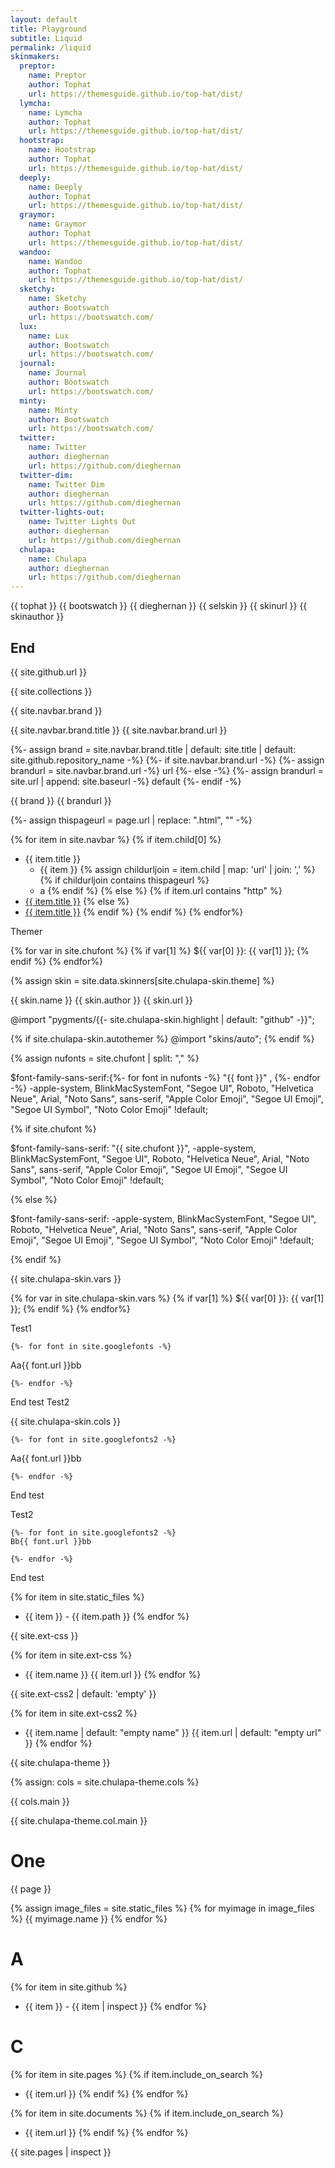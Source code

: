```yaml
---
layout: default
title: Playground
subtitle: Liquid 
permalink: /liquid
skinmakers:
  preptor:
    name: Preptor
    author: Tophat
    url: https://themesguide.github.io/top-hat/dist/
  lymcha:
    name: Lymcha
    author: Tophat
    url: https://themesguide.github.io/top-hat/dist/
  hootstrap:
    name: Hootstrap
    author: Tophat
    url: https://themesguide.github.io/top-hat/dist/
  deeply:
    name: Deeply
    author: Tophat
    url: https://themesguide.github.io/top-hat/dist/
  graymor:
    name: Graymor
    author: Tophat
    url: https://themesguide.github.io/top-hat/dist/
  wandoo:
    name: Wandoo
    author: Tophat
    url: https://themesguide.github.io/top-hat/dist/
  sketchy:
    name: Sketchy
    author: Bootswatch
    url: https://bootswatch.com/
  lux:
    name: Lux
    author: Bootswatch
    url: https://bootswatch.com/
  journal:
    name: Journal
    author: Bootswatch
    url: https://bootswatch.com/
  minty:
    name: Minty
    author: Bootswatch
    url: https://bootswatch.com/
  twitter:
    name: Twitter
    author: dieghernan
    url: https://github.com/dieghernan
  twitter-dim:
    name: Twitter Dim
    author: dieghernan
    url: https://github.com/dieghernan
  twitter-lights-out:
    name: Twitter Lights Out
    author: dieghernan
    url: https://github.com/dieghernan
  chulapa:
    name: Chulapa
    author: dieghernan
    url: https://github.com/dieghernan
---
```





{{ tophat }}
{{ bootswatch }}
{{ dieghernan }}
{{ selskin }}
{{ skinurl }}
{{ skinauthor }}


## End


{{ site.github.url }}



{{ site.collections }}



{{ site.navbar.brand }}



{{ site.navbar.brand.title }}
{{ site.navbar.brand.url }}

{%- assign brand = site.navbar.brand.title | default: site.title | default: site.github.repository_name  -%}
{%- if site.navbar.brand.url  -%}
  {%- assign brandurl = site.navbar.brand.url  -%}
  url
{%- else -%}
  {%- assign brandurl = site.url | append: site.baseurl -%}
  default
{%- endif -%}

{{ brand }}
{{ brandurl }}

{%- assign thispageurl = page.url | replace: ".html", ""  -%}

{% for item in site.navbar %}
  {% if item.child[0] %}
- {{ item.title }}
   - {{ item }}
{% assign childurljoin  =  item.child | map: 'url' | join: ',' %}
    {% if childurljoin contains thispageurl %}
    - a
    {% endif %}
  {% else %}
    {% if item.url contains "http" %}
- <a href="{{ item.url }}">{{ item.title }}</a>
    {% else %}
- <a href="{{ item.url | relative_url }}">{{ item.title }}</a>
    {% endif %}
  {% endif %}
{% endfor%}


Themer

{% for var in site.chufont %}
  {% if var[1] %}
   ${{ var[0] }}: {{ var[1] }};
  {% endif %}
{% endfor%}


{% assign skin = site.data.skinners[site.chulapa-skin.theme] %}

{{ skin.name }}
{{ skin.author }}
{{ skin.url }}


 @import "pygments/{{- site.chulapa-skin.highlight | default: "github" -}}";


{% if site.chulapa-skin.autothemer %}
@import "skins/auto";
{% endif %}

{% assign nufonts = site.chufont | split: "," %}


$font-family-sans-serif:{%- for font in nufonts -%}  "{{ font }}" , {%- endfor -%} -apple-system, BlinkMacSystemFont, "Segoe UI", Roboto, "Helvetica Neue", Arial, "Noto Sans", sans-serif, "Apple Color Emoji", "Segoe UI Emoji", "Segoe UI Symbol", "Noto Color Emoji" !default;





{% if site.chufont %}

$font-family-sans-serif: "{{ site.chufont }}", -apple-system, BlinkMacSystemFont, "Segoe UI", Roboto, "Helvetica Neue", Arial, "Noto Sans", sans-serif, "Apple Color Emoji", "Segoe UI Emoji", "Segoe UI Symbol", "Noto Color Emoji" !default;



{% else %}

$font-family-sans-serif:      -apple-system, BlinkMacSystemFont, "Segoe UI", Roboto, "Helvetica Neue", Arial, "Noto Sans", sans-serif, "Apple Color Emoji", "Segoe UI Emoji", "Segoe UI Symbol", "Noto Color Emoji" !default;

{% endif %} 




{{ site.chulapa-skin.vars }}


{% for var in site.chulapa-skin.vars %}
{% if var[1] %}
${{ var[0] }}: {{ var[1] }};
{% endif %}
{% endfor%}

Test1

    {%- for font in site.googlefonts -%}
   Aa{{ font.url }}bb

    {%- endfor -%}

End test
Test2

{{ site.chulapa-skin.cols }}

    {%- for font in site.googlefonts2 -%}
   Aa{{ font.url }}bb

    {%- endfor -%}

End test


Test2

    {%- for font in site.googlefonts2 -%}
    Bb{{ font.url }}bb

    {%- endfor -%}

End test


{% for item in site.static_files %}
-  {{ item }} - {{ item.path }}
{% endfor %}


{{ site.ext-css }}

{% for item in site.ext-css %}
- {{ item.name }} {{ item.url }}
{% endfor %}

{{ site.ext-css2 | default: 'empty' }}

{% for item in site.ext-css2 %}
- {{ item.name | default: "empty name" }} {{ item.url | default: "empty url" }}
{% endfor %}

{{ site.chulapa-theme }}

{% assign: cols = site.chulapa-theme.cols %}

{{ cols.main  }}

{{ site.chulapa-theme.col.main }}
# One
{{ page }}

{% assign image_files = site.static_files %}
{% for myimage in image_files %}
  {{ myimage.name }}
{% endfor %}

# A
{% for item in site.github %}
-  {{ item }} - {{ item | inspect }}
{% endfor %}

# C
{% for item in site.pages %}
{% if item.include_on_search %}
-  {{ item.url  }}
{% endif %}
{% endfor %}

{% for item in site.documents %}
{% if item.include_on_search %}
-  {{ item.url  }}
{% endif %}
{% endfor %}



{{ site.pages | inspect }}
